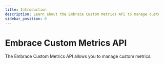 ```yaml
---
title: Introduction
description: Learn about the Embrace Custom Metrics API to manage custom metrics 
sidebar_position: 0
---
```


# Embrace Custom Metrics API

The Embrace Custom Metrics API allows you to manage custom metrics.
